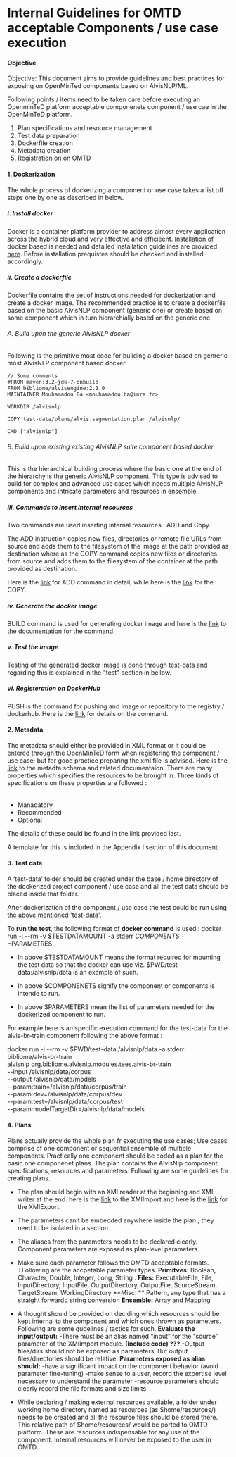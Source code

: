 # Internal Guidelines for OMTD acceptable Components / use case execution

#### Objective
Objective: This document aims to provide  guidelines and best practices for exposing on OpenMinTed components based on AlvisNLP/ML.

Following points / items need to be taken care before executing an OpenminTeD platform acceptable componenets component / use cae in the OpenMinTeD platform.
 1. Plan specifications and resource management
 2. Test data preparation
 3. Dockerfile creation
 4. Metadata creation
 5. Registration on on OMTD
 
 
#### 1. Dockerization
The whole process of dockerizing a component or use case takes a list off steps one by one as described in below.
##### i.  Install docker
Docker is a container platform provider to address  almost every application across the hybrid cloud and very effective and efficieent.
Installation of docker based is needed and detailed installation guidelines are provided [here](https://docs.docker.com/install/). Before installation prequistes should be checked and installed accordingly.

##### ii. Create a dockerfile

Dockerfile contains the set of instructions needed for dockerization and create a docker image. 
The recommended practice is to create a dockerfile based on the basic AlvisNLP component (generic one) or create based on some component which in turn hierarchially based on the generic one.
###### A. Build upon the generic AlvisNLP docker
Following is the primitive most code for building a docker based on genreric most AlvisNLP component based docker


    // Some comments
    #FROM maven:3.2-jdk-7-onbuild
    FROM bibliome/alvisengine:2.1.0     
    MAINTAINER Mouhamadou Ba <mouhamadou.ba@inra.fr>
    
    WORKDIR /alvisnlp
    
    COPY test-data/plans/alvis.segmentation.plan /alvisnlp/
    
    CMD ["alvisnlp"]
    

###### B. Build upon existing existing AlvisNLP suite component based docker
This is the hierarchical building process where the basic one at the end of the hierarchy is the generic AlvisNLP component.
This type is advised to build for complex and advanced use cases which needs multiple AlvisNLP components and intricate parameters and resources in ensemble.


##### iii. Commands to insert internal resources
Two commands are used inserting internal resources : ADD and Copy.

The ADD instruction copies new files, directories or remote file URLs from source and adds them to the filesystem of the image at the path provided as destination where as the COPY command copies new files or directories from source and adds them to the filesystem of the container at the path provided as destination.

Here is the [link](https://docs.docker.com/engine/reference/builder/#add) for ADD  command in detail, while here is the [link](https://docs.docker.com/engine/reference/builder/#copy) for the COPY.
##### iv. Generate the docker image
BUILD command is used for generating docker image and here is the [link](https://docs.docker.com/engine/reference/builder/#usage) to the documentation for the command.

##### v. Test the image
Testing of the generated docker image is done through test-data and regarding this is explained in the "test" section in bellow.
##### vi. Registeration on DockerHub
PUSH is the command for pushing and image or repository to the registry / dockerhub. Here is the [link](https://docs.docker.com/engine/reference/commandline/push/) for details on the command.
#### 2. Metadata
The metadata should either be provided in XML format or it could be entered through the OpenMinTeD form when registering the component / use case; but for good practice preparing the xml file is advised.
Here is the [link](https://guidelines.openminted.eu/the_omtd-share_metadata_schema.html) to the metadta schema and related documentaion. 
There are many properties which specifies the resources to be brought in. Three kinds of specifications on these properties are followed :
######
+ Manadatory
+ Recommended
+ Optional

 The details of these could be found in the link provided last.


A template for this is included in the Appendix I section of this document.

#### 3. Test data 
A ‘test-data’ folder should be created under the base / home directory of the dockerized project component / use case and all the test data should be placed inside that folder.

After dockerization of the component / use case the test could be run using the above mentioned 'test-data'.

To **run the test**, the following format of **docker command** is used : docker run -i --rm -v $TESTDATAMOUNT -a stderr $COMPONENTS --$PARAMETRES

+ In above $TESTDATAMOUNT means the format required for mounting the test data so that the docker can use viz. $PWD/test-data:/alvisnlp/data is an example of such.

+ In above $COMPONENETS signify the component or components is intende to run.

+ In above $PARAMETERS mean the list of parameters needed for the dockerized component to run.

For example here is an specific execution command for the test-data for the alvis-br-train component following the above format :

docker run -i --rm -v $PWD/test-data:/alvisnlp/data -a stderr \
bibliome/alvis-br-train \
alvisnlp org.bibliome.alvisnlp.modules.tees.alvis-br-train \
--input /alvisnlp/data/corpus \
--output /alvisnlp/data/models \
--param:train=/alvisnlp/data/corpus/train \
--param:dev=/alvisnlp/data/corpus/dev \
--param:test=/alvisnlp/data/corpus/test \
--param:modelTargetDir=/alvisnlp/data/models

#### 4. Plans
Plans actually provide the whole plan fr executing the use cases; Use cases comprise of one component or sequential ensemble of multiple components. Practically one component should be coded as a plan for the basic one componenet plans. The plan contains the AlvisNlp component specifications, resources and parameters. Following are some guidelines for creating plans.

+ The plan should begin with an XMI reader at the beginning and XMI writer at the end. here is the [link](https://bibliome.github.io/alvisnlp/reference/module/fr.inra.maiage.bibliome.alvisnlp.bibliomefactory.modules.uima.XMIImport) to the XMIImport and here is the [link](https://bibliome.github.io/alvisnlp/reference/module/fr.inra.maiage.bibliome.alvisnlp.bibliomefactory.modules.uima.XMIExport) for the XMIExport.
+ The parameters can’t be embedded anywhere inside the plan ; they need to be isolated in a section.

+ The aliases from the parameters needs to be declared clearly. Component parameters are exposed as plan-level parameters.

+ Make sure each parameter follows the OMTD acceptable formats. TFollowing are the accpetable parameter types.
 **Primitves:**  Boolean, Character, Double, Integer, Long, String .
 **Files:** ExecutableFile, File, InputDirectory, InputFile, OutputDirectory, OutputFile, SourceStream, TargetStream, WorkingDirectory
**Misc: ** Pattern, any type that has a straight forwardd string conversion
**Ensemble:** Array and Mapping





+ A thought should be provided on deciding which resources should be kept internal to the component and which ones thrown as parameters. Following are some gudelines / tactics for such.
**Evaluate the input/output:**
-There must be an alias named “input” for the “source” parameter of the XMIImport module. **(Include code) ???**
-Output files/dirs should not be exposed as parameters. But output files/directories should be relative.
**Parameters exposed as alias should:**
-have a significant impact on the component behavior (avoid parameter fine-tuning)
-make sense to a user, record the expertise level necessary to understand the parameter
-resource parameters should clearly record the file formats and size limits



+ While declaring / making external resources available, a folder under working home directory named as resources (as $home/resources/) needs to be created and all the resource files should be stored there. This relative path of $home/resources/ would be ported to OMTD platform.
These are resources indispensable for any use of the component.
Internal resources will never be exposed to the user in OMTD.












